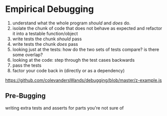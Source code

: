 # Empirical Debugging

1. understand what the whole program _should_ and _does_ do.
1. isolate the chunk of code that does not behave as expected and refactor it into a testable function/object
1. write tests the chunk _should_ pass
1. write tests the chunk _does_ pass
1. looking just at the tests: how do the two sets of tests compare? is there some overlap?
1. looking at the code: step through the test cases backwards
1. pass the tests
1. factor your code back in (directly or as a dependency)

https://github.com/colevandersWands/debugging/blob/master/z-example.js

## Pre-Bugging

writing extra tests and asserts for parts you're not sure of
